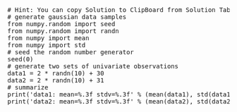 <pre class="file" data-target="clipboard">
# Hint: You can copy Solution to ClipBoard from Solution Tab
# generate gaussian data samples
from numpy.random import seed
from numpy.random import randn
from numpy import mean
from numpy import std
# seed the random number generator
seed(0)
# generate two sets of univariate observations
data1 = 2 * randn(10) + 30
data2 = 2 * randn(10) + 31
# summarize
print('data1: mean=%.3f stdv=%.3f' % (mean(data1), std(data1)))
print('data2: mean=%.3f stdv=%.3f' % (mean(data2), std(data2)))
</pre>